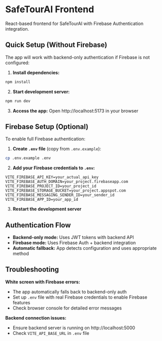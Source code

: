 # SafeTourAI Frontend

React-based frontend for SafeTourAI with Firebase Authentication integration.

## Quick Setup (Without Firebase)

The app will work with backend-only authentication if Firebase is not configured:

1. **Install dependencies:**
```bash
npm install
```

2. **Start development server:**
```bash
npm run dev
```

3. **Access the app:**
Open http://localhost:5173 in your browser

## Firebase Setup (Optional)

To enable full Firebase authentication:

1. **Create `.env` file** (copy from `.env.example`):
```bash
cp .env.example .env
```

2. **Add your Firebase credentials to `.env`:**
```env
VITE_FIREBASE_API_KEY=your_actual_api_key
VITE_FIREBASE_AUTH_DOMAIN=your_project.firebaseapp.com
VITE_FIREBASE_PROJECT_ID=your_project_id
VITE_FIREBASE_STORAGE_BUCKET=your_project.appspot.com
VITE_FIREBASE_MESSAGING_SENDER_ID=your_sender_id
VITE_FIREBASE_APP_ID=your_app_id
```

3. **Restart the development server**

## Authentication Flow

- **Backend-only mode:** Uses JWT tokens with backend API
- **Firebase mode:** Uses Firebase Auth + backend integration
- **Automatic fallback:** App detects configuration and uses appropriate method

## Troubleshooting

**White screen with Firebase errors:**
- The app automatically falls back to backend-only auth
- Set up `.env` file with real Firebase credentials to enable Firebase features
- Check browser console for detailed error messages

**Backend connection issues:**
- Ensure backend server is running on http://localhost:5000
- Check `VITE_API_BASE_URL` in `.env` file
